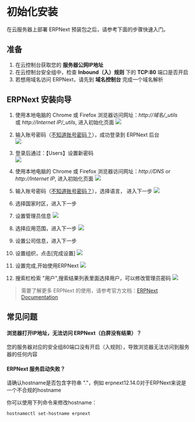 # 初始化安装

在云服务器上部署 ERPNext 预装包之后，请参考下面的步骤快速入门。

## 准备

1. 在云控制台获取您的 **服务器公网IP地址** 
2. 在云控制台安全组中，检查 **Inbound（入）规则** 下的 **TCP:80** 端口是否开启
3. 若想用域名访问 ERPNext，请先到 **域名控制台** 完成一个域名解析

## ERPNext 安装向导

1. 使用本地电脑的 Chrome 或 Firefox 浏览器访问网址：*http://域名/_utils* 或 *http://Internet IP/_utils*, 进入初始化页面
   ![](https://libs.websoft9.com/Websoft9/DocsPicture/zh/erpnext/erpnext-init-websoft9.png)

2. 输入账号密码（[不知道账号密码？](/zh/stack-accounts.md#erpnext)），成功登录到 ERPNext 后台  
   ![](https://libs.websoft9.com/Websoft9/DocsPicture/zh/erpnext/erpnext-bk-websoft9.png)

3. 登录后通过：【Users】设置新密码  
   ![](https://libs.websoft9.com/Websoft9/DocsPicture/zh/erpnext/erpnext-pw-websoft9.png)
1. 使用本地电脑的 Chrome 或 Firefox 浏览器访问网址：*http://DNS* or *http://Internet IP*, 进入初始化页面
   ![](https://libs.websoft9.com/Websoft9/DocsPicture/zh/erpnext/erpnext-login-websoft9.png)

2. 输入账号密码（[不知道账号密码？](/zh/stack-accounts.md#erpnext)），选择语言， 进入下一步 
   ![](https://libs.websoft9.com/Websoft9/DocsPicture/en/erpnext/erpnext-installlanguage-websoft9.png)

3. 选择国家时区，进入下一步

4. 设置管理员信息
   ![](https://libs.websoft9.com/Websoft9/DocsPicture/en/erpnext/erpnext-installadmin-websoft9.png)

5. 选择应用范围，进入下一步
   ![](https://libs.websoft9.com/Websoft9/DocsPicture/en/erpnext/erpnext-installdomains-websoft9.png)

6. 设置公司信息，进入下一步

7. 设置组织，点击[完成设置]
   ![](https://libs.websoft9.com/Websoft9/DocsPicture/en/erpnext/erpnext-installcp-websoft9.png)

8. 设置完成,开始使用ERPNext
   ![](https://libs.websoft9.com/Websoft9/DocsPicture/en/erpnext/erpnext-adminui-websoft9.png)

9. 搜索栏检索 "用户",搜索结果列表里面选择用户，可以修改管理员密码
   ![](https://libs.websoft9.com/Websoft9/DocsPicture/en/erpnext/erpnext-changpw-websoft9.png)


> 需要了解更多 ERPNext 的使用，请参考官方文档：[ERPNext Documentation](https://docs.erpnext.org)

## 常见问题

#### 浏览器打开IP地址，无法访问 ERPNext（白屏没有结果）？

您的服务器对应的安全组80端口没有开启（入规则），导致浏览器无法访问到服务器的任何内容

#### ERPNext 服务启动失败？

请确认hostname是否包含字符串 "."，例如 erpnext12.14.0对于ERPNext来说是一个不合规的hostname

你可以使用下列命令来修改hostname：

```
hostnamectl set-hostname erpnext
```